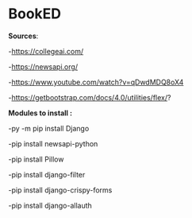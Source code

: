 # BookED

**Sources**: 

-https://collegeai.com/

-https://newsapi.org/

-https://www.youtube.com/watch?v=qDwdMDQ8oX4

-https://getbootstrap.com/docs/4.0/utilities/flex/?

**Modules to install :**

-py -m pip install Django

-pip install newsapi-python

-pip install Pillow

-pip install django-filter

-pip install django-crispy-forms

-pip install django-allauth

